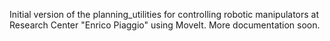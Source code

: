 Initial version of the planning_utilities for controlling robotic manipulators at Research Center "Enrico Piaggio" using MoveIt.
More documentation soon.
